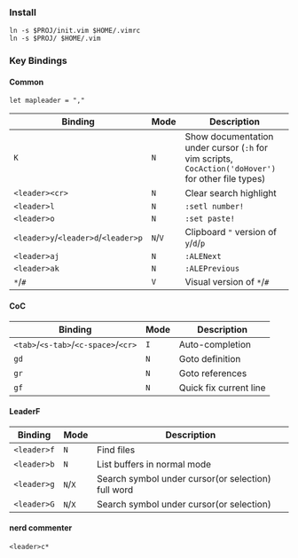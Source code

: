 ### Install

```shell
ln -s $PROJ/init.vim $HOME/.vimrc
ln -s $PROJ/ $HOME/.vim
```

### Key Bindings

#### Common

`let mapleader = ","`

| Binding                             | Mode    | Description                                                  |
| ----------------------------------- | ------- | ------------------------------------------------------------ |
| `K`                                 | `N`     | Show documentation under cursor (`:h` for vim scripts, `CocAction('doHover')` for other file types) |
| `<leader><cr>`                      | `N`     | Clear search highlight                                       |
| `<leader>l`                         | `N`     | `:setl number!`                                              |
| `<leader>o`                         | `N`     | `:set paste!`                                                |
| `<leader>y`/`<leader>d`/`<leader>p` | `N`/`V` | Clipboard `"` version of `y`/`d`/`p`                         |
| `<leader>aj`                        | `N`     | `:ALENext`                                                   |
| `<leader>ak`                        | `N`     | `:ALEPrevious`                                               |
| `*`/`#`                             | `V`     | Visual version of `*`/`#`                                    |

#### CoC

| Binding                              | Mode | Description            |
| ------------------------------------ | ---- | ---------------------- |
| `<tab>`/`<s-tab>`/`<c-space>`/`<cr>` | `I`  | Auto-completion        |
| `gd`                                 | `N`  | Goto definition        |
| `gr`                                 | `N`  | Goto references        |
| `gf`                                 | `N`  | Quick fix current line |

#### LeaderF

| Binding     | Mode    | Description                                        |
| ----------- | ------- | -------------------------------------------------- |
| `<leader>f` | `N`     | Find files                                         |
| `<leader>b` | `N`     | List buffers in normal mode                        |
| `<leader>g` | `N`/`X` | Search symbol under cursor(or selection) full word |
| `<leader>G` | `N`/`X` | Search symbol under cursor(or selection)           |

#### nerd commenter

`<leader>c*`
